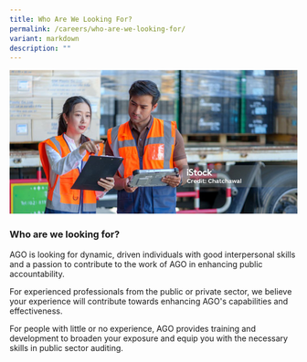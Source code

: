 ```yaml
---
title: Who Are We Looking For?
permalink: /careers/who-are-we-looking-for/
variant: markdown
description: ""
---
```

![](/images/banner_who_are_we_looking_for.png)

### Who are we looking for? 

AGO is looking for dynamic, driven individuals with good interpersonal skills and a passion to contribute to the work of AGO in enhancing public accountability.

For experienced professionals from the public or private sector, we believe your experience will contribute towards enhancing AGO's capabilities and effectiveness.

For people with little or no experience, AGO provides training and development to broaden your exposure and equip you with the necessary skills in public sector auditing.